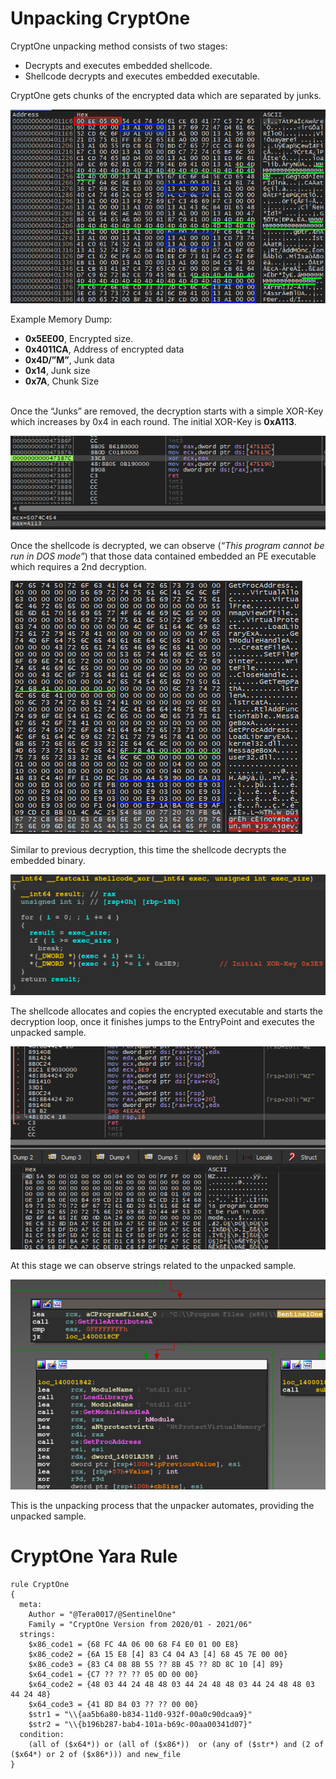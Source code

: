 Unpacking CryptOne
==============

CryptOne unpacking method consists of two stages:
* Decrypts and executes embedded shellcode.
* Shellcode decrypts and executes embedded executable.

CryptOne gets chunks of the encrypted data which are separated by junks.

![](images/unpacking/01_crypt1_unpacking.png)

Example Memory Dump:
* **0x5EE00**, Encrypted size.
* **0x4011CA**, Address of encrypted data
* **0x4D/”M”**, Junk data 
* **0x14**, Junk size
* **0x7A**, Chunk Size 

\
Once the “Junks” are removed, the decryption starts with a simple XOR-Key which increases by 0x4 in each round. The initial XOR-Key is **0xA113**.

![](images/unpacking/02_crypt1_unpacking.png)

Once the shellcode is decrypted, we can observe (_“This program cannot be run in DOS mode”_) that those data contained embedded an PE executable which requires a 2nd decryption. 

![](images/unpacking/03_crypt1_unpacking.png)

Similar to previous decryption, this time the shellcode decrypts the embedded binary.

![](images/unpacking/04_crypt1_unpacking.png)

The shellcode allocates and copies the encrypted executable and starts the decryption loop, once it finishes jumps to the EntryPoint and executes the unpacked sample.

![](images/unpacking/05_crypt1_unpacking.png)

At this stage we can observe strings related to the unpacked sample.

![](images/unpacking/06_crypt1_unpacking.png)

This is the unpacking process that the unpacker automates, providing the unpacked sample.


CryptOne Yara Rule
=========

```
rule CryptOne
{
  meta:
	Author = "@Tera0017/@SentinelOne"
	Family = "CryptOne Version from 2020/01 - 2021/06"
  strings:
	$x86_code1 = {68 FC 4A 06 00 68 F4 E0 01 00 E8}
	$x86_code2 = {6A 15 E8 [4] 83 C4 04 A3 [4] 68 45 7E 00 00}
	$x86_code3 = {83 C4 08 8B 55 ?? 8B 45 ?? 8D 8C 10 [4] 89}
	$x64_code1 = {C7 ?? ?? ?? 05 0D 00 00}
	$x64_code2 = {48 03 44 24 48 48 03 44 24 48 48 03 44 24 48 48 03 44 24 48}
	$x64_code3 = {41 8D 84 03 ?? ?? 00 00}
	$str1 = "\\{aa5b6a80-b834-11d0-932f-00a0c90dcaa9}"
	$str2 = "\\{b196b287-bab4-101a-b69c-00aa00341d07}"
  condition:
  	(all of ($x64*)) or (all of ($x86*))  or (any of ($str*) and (2 of ($x64*) or 2 of ($x86*))) and new_file
}
```
